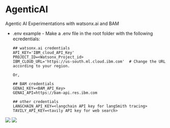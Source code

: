 # AgenticAI
Agentic AI Experimentations with watsonx.ai and BAM


- .env example - Make a .env file in the root folder with the following ecredentials:
    ```
    ## watsonx.ai credentials
    API_KEY='IBM_cloud_API_Key'
    PROJECT_ID=<Watsonx_Project_id>
    IBM_CLOUD_URL='https://us-south.ml.cloud.ibm.com'  # Change the URL according to your region.

    Or,
    
    ## BAM credentials
    GENAI_KEY=<BAM_API_Key>
    GENAI_API=https://bam-api.res.ibm.com

    ## other credentials
    LANGCHAIN_API_KEY=<langchain API key for langSmith tracing>
    TAVILY_API_KEY=<tavily API key for web search>
    ```

<img src="https://media.licdn.com/dms/image/D5612AQH00kc-xUzBig/article-cover_image-shrink_720_1280/0/1712394422310?e=2147483647&v=beta&t=LOQacraOMbFnVIxa1C0tSHXARAZTn8W40qMM7v-o318">

<img src="https://markovate.com/wp-content/uploads/2024/06/Core-Components-of-Agentic-AI-Architecture.webp">
